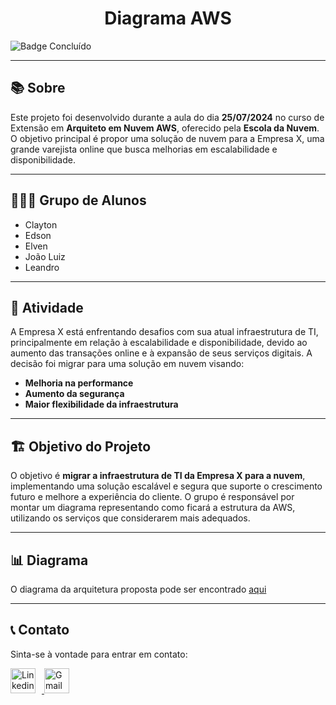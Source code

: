 <h1 align="center">Diagrama AWS</h1>

<img src="http://img.shields.io/static/v1?label=STATUS&message=CONCLUÍDO&color=GREEN&style=for-the-badge" alt="Badge Concluído">

---

## 📚 Sobre

Este projeto foi desenvolvido durante a aula do dia **25/07/2024** no curso de Extensão em **Arquiteto em Nuvem AWS**, oferecido pela **Escola da Nuvem**. O objetivo principal é propor uma solução de nuvem para a Empresa X, uma grande varejista online que busca melhorias em escalabilidade e disponibilidade.

---

## 🧑‍🤝‍🧑 Grupo de Alunos

- Clayton
- Edson
- Elven
- João Luiz
- Leandro

---

## 🚀 Atividade

A Empresa X está enfrentando desafios com sua atual infraestrutura de TI, principalmente em relação à escalabilidade e disponibilidade, devido ao aumento das transações online e à expansão de seus serviços digitais. A decisão foi migrar para uma solução em nuvem visando:

- **Melhoria na performance**
- **Aumento da segurança**
- **Maior flexibilidade da infraestrutura**

---

## 🏗️ Objetivo do Projeto

O objetivo é **migrar a infraestrutura de TI da Empresa X para a nuvem**, implementando uma solução escalável e segura que suporte o crescimento futuro e melhore a experiência do cliente. O grupo é responsável por montar um diagrama representando como ficará a estrutura da AWS, utilizando os serviços que considerarem mais adequados.

--- 

## 📊 Diagrama

O diagrama da arquitetura proposta pode ser encontrado [aqui](https://github.com/JoaoLuizDev/Diagrama-AWS/blob/main/diagrama.drawio.png)

---

## 📞 Contato

Sinta-se à vontade para entrar em contato:

<div style="display:inline-block"> 
  <a href="https://www.linkedin.com/in/joaoluizbr/" target="_blank">
    <img height="40" title="Linkedin" alt="Linkedin" src="https://cdn.jsdelivr.net/gh/devicons/devicon/icons/linkedin/linkedin-original.svg" style="margin-right: 10px;" />
  </a> 
  <a href="mailto:joaoluizcienciacomp@gmail.com">
    <img title="Gmail" alt="Gmail" height="40" src="https://icongr.am/simple/gmail.svg?size=128&color=currentColor&colored=true" target="_blank">
  </a>
</div>